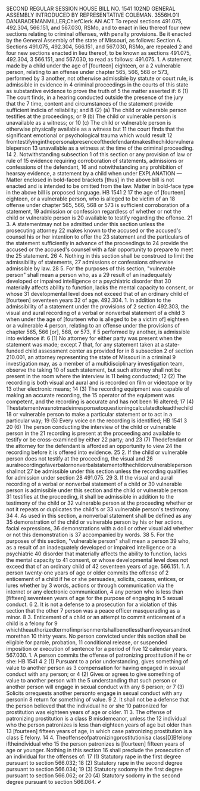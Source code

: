 SECOND REGULAR SESSION
HOUSE BILL NO. 1541
102ND GENERAL ASSEMBLY
INTRODUCED BY REPRESENTATIVE COLEMAN.
3556H.01I DANARADEMANMILLER,ChiefClerk
AN ACT
To repeal sections 491.075, 492.304, 566.151, and 567.030, RSMo, and to enact in lieu
thereof four new sections relating to criminal offenses, with penalty provisions.
Be it enacted by the General Assembly of the state of Missouri, as follows:
Section A. Sections 491.075, 492.304, 566.151, and 567.030, RSMo, are repealed
2 and four new sections enacted in lieu thereof, to be known as sections 491.075, 492.304,
3 566.151, and 567.030, to read as follows:
491.075. 1. A statement made by a child under the age of [fourteen] eighteen, or a
2 vulnerable person, relating to an offense under chapter 565, 566, 568 or 573, performed by
3 another, not otherwise admissible by statute or court rule, is admissible in evidence in
4 criminal proceedings in the courts of this state as substantive evidence to prove the truth of
5 the matter asserted if:
6 (1) The court finds, in a hearing conducted outside the presence of the jury that the
7 time, content and circumstances of the statement provide sufficient indicia of reliability; and
8 (2) (a) The child or vulnerable person testifies at the proceedings; or
9 (b) The child or vulnerable person is unavailable as a witness; or
10 (c) The child or vulnerable person is otherwise physically available as a witness but
11 the court finds that the significant emotional or psychological trauma which would result
12 fromtestifyinginthepersonalpresenceofthedefendantmakesthechildorvulnerableperson
13 unavailable as a witness at the time of the criminal proceeding.
14 2. Notwithstanding subsection 1 of this section or any provision of law or rule of
15 evidence requiring corroboration of statements, admissions or confessions of the defendant,
16 and notwithstanding any prohibition of hearsay evidence, a statement by a child when under
EXPLANATION — Matter enclosed in bold-faced brackets [thus] in the above bill is not enacted and is
intended to be omitted from the law. Matter in bold-face type in the above bill is proposed language.
HB 1541 2
17 the age of [fourteen] eighteen, or a vulnerable person, who is alleged to be victim of an
18 offense under chapter 565, 566, 568 or 573 is sufficient corroboration of a statement,
19 admission or confession regardless of whether or not the child or vulnerable person is
20 available to testify regarding the offense.
21 3. A statementmay not be admitted under this section unless the prosecuting attorney
22 makes known to the accused or the accused's counsel his or her intention to offer the
23 statement and the particulars of the statement sufficiently in advance of the proceedings to
24 provide the accused or the accused's counsel with a fair opportunity to prepare to meet the
25 statement.
26 4. Nothing in this section shall be construed to limit the admissibility of statements,
27 admissions or confessions otherwise admissible by law.
28 5. For the purposes of this section, "vulnerable person" shall mean a person who, as a
29 result of an inadequately developed or impaired intelligence or a psychiatric disorder that
30 materially affects ability to function, lacks the mental capacity to consent, or whose
31 developmental level does not exceed that of an ordinary child of [fourteen] seventeen years
32 of age.
492.304. 1. In addition to the admissibility of a statement under the provisions of
2 section 492.303, the visual and aural recording of a verbal or nonverbal statement of a child
3 when under the age of [fourteen who is alleged to be a victim of] eighteen or a vulnerable
4 person, relating to an offense under the provisions of chapter 565, 566 [or], 568, or 573, if
5 performed by another, is admissible into evidence if:
6 (1) No attorney for either party was present when the statement was made; except
7 that, for any statement taken at a state-funded child assessment center as provided for in
8 subsection 2 of section 210.001, an attorney representing the state of Missouri in a criminal
9 investigation may, as a member of a multidisciplinary investigation team, observe the taking
10 of such statement, but such attorney shall not be present in the room where the interview is
11 being conducted;
12 (2) The recording is both visual and aural and is recorded on film or videotape or by
13 other electronic means;
14 (3) The recording equipment was capable of making an accurate recording, the
15 operator of the equipment was competent, and the recording is accurate and has not been
16 altered;
17 (4) Thestatementwasnotmadeinresponsetoquestioningcalculatedtoleadthechild
18 or vulnerable person to make a particular statement or to act in a particular way;
19 (5) Every voice on the recording is identified;
HB 1541 3
20 (6) The person conducting the interview of the child or vulnerable person in the
21 recording is present at the proceeding and available to testify or be cross-examined by either
22 party; and
23 (7) Thedefendant or the attorney for the defendant is afforded an opportunity to view
24 the recording before it is offered into evidence.
25 2. If the child or vulnerable person does not testify at the proceeding, the visual and
26 auralrecordingofaverbalornonverbalstatementofthechildorvulnerablepersonshallnot
27 be admissible under this section unless the recording qualifies for admission under section
28 491.075.
29 3. If the visual and aural recording of a verbal or nonverbal statement of a child or
30 vulnerable person is admissible under this section and the child or vulnerable person
31 testifies at the proceeding, it shall be admissible in addition to the testimony of the child or
32 vulnerable person at the proceeding whether or not it repeats or duplicates the child's or
33 vulnerable person's testimony.
34 4. As used in this section, a nonverbal statement shall be defined as any
35 demonstration of the child or vulnerable person by his or her actions, facial expressions,
36 demonstrations with a doll or other visual aid whether or not this demonstration is
37 accompanied by words.
38 5. For the purposes of this section, "vulnerable person" shall mean a person
39 who, as a result of an inadequately developed or impaired intelligence or a psychiatric
40 disorder that materially affects the ability to function, lacks the mental capacity to
41 consent, or whose developmental level does not exceed that of an ordinary child of
42 seventeen years of age.
566.151. 1. A person twenty-one years of age or older commits the offense of
2 enticement of a child if he or she persuades, solicits, coaxes, entices, or lures whether by
3 words, actions or through communication via the internet or any electronic communication,
4 any person who is less than [fifteen] seventeen years of age for the purpose of engaging in
5 sexual conduct.
6 2. It is not a defense to a prosecution for a violation of this section that the other
7 person was a peace officer masquerading as a minor.
8 3. Enticement of a child or an attempt to commit enticement of a child is a felony for
9 whichtheauthorizedtermofimprisonmentshallbenotlessthanfiveyearsandnotmorethan
10 thirty years. No person convicted under this section shall be eligible for parole, probation,
11 conditional release, or suspended imposition or execution of sentence for a period of five
12 calendar years.
567.030. 1. A person commits the offense of patronizing prostitution if he or she:
HB 1541 4
2 (1) Pursuant to a prior understanding, gives something of value to another person as
3 compensation for having engaged in sexual conduct with any person; or
4 (2) Gives or agrees to give something of value to another person with the
5 understanding that such person or another person will engage in sexual conduct with any
6 person; or
7 (3) Solicits orrequests another personto engage in sexual conduct with any personin
8 return for something of value.
9 2. It shall not be a defense that the person believed that the individual he or she
10 patronized for prostitution was eighteen years of age or older.
11 3. The offense of patronizing prostitution is a class B misdemeanor, unless the
12 individual who the person patronizes is less than eighteen years of age but older than
13 [fourteen] fifteen years of age, in which case patronizing prostitution is a class E felony.
14 4. Theoffenseofpatronizingprostitutionisa class[D]Bfelony iftheindividual who
15 the person patronizes is [fourteen] fifteen years of age or younger. Nothing in this section
16 shall preclude the prosecution of an individual for the offenses of:
17 (1) Statutory rape in the first degree pursuant to section 566.032;
18 (2) Statutory rape in the second degree pursuant to section 566.034;
19 (3) Statutory sodomy in the first degree pursuant to section 566.062; or
20 (4) Statutory sodomy in the second degree pursuant to section 566.064.
✔